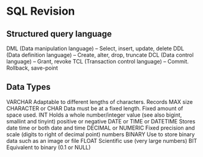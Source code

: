 # SQL Revision

## Structured query language
DML (Data manipulation language) – Select, insert, update, delete
DDL (Data definition language) – Create, alter, drop, truncate
DCL (Data control language) – Grant, revoke
TCL (Transaction control language) – Commit. Rollback, save-point

## Data Types
VARCHAR
Adaptable to different lengths of characters. Records MAX size
CHARACTER or CHAR
Data must be at a fixed length. Fixed amount of space used.
INT
Holds a whole number/integer value (see also bigint, smallint and tinyint) positive or negative
DATE or TIME or DATETIME
Stores date time or both date and time
DECIMAL or NUMERIC
Fixed precision and scale (digits to right of decimal point) numbers
BINARY
Use to store binary data such as an image or file
FLOAT
Scientific use (very large numbers)
BIT
Equivalent to binary (0.1 or NULL)
